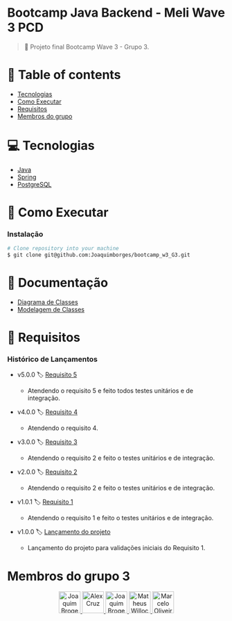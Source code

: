# Bootcamp Java Backend - Meli Wave 3 PCD
> :rocket:  Projeto final Bootcamp Wave 3 - Grupo 3.

# :pushpin: Table of contents
  - [Tecnologias](#computer-tecnologias)
  - [Como Executar](#construction_worker-como-executar)
  - [Requisitos](#memo-requisitos)
  - [Membros do grupo](#membros-do-grupo-3)

# :computer: Tecnologias
  - [Java](https://www.java.com/pt-BR/download/help/index.html)
  - [Spring](https://spring.io/)
  - [PostgreSQL](https://www.postgresql.org/) 
  
# :construction_worker: Como Executar

  ### Instalação

  ```bash
# Clone repository into your machine
$ git clone git@github.com:Joaquimborges/bootcamp_w3_G3.git
```

# :book: Documentação

  * [Diagrama de Classes](https://github.com/Joaquimborges/bootcamp_w3_G3/blob/master/documentacao/diagrama%20de%20classes.pdf)
  * [Modelagem de Classes](https://github.com/Joaquimborges/bootcamp_w3_G3/blob/master/documentacao/modelagem%20de%20classes.pdf)


# :memo: Requisitos
### Histórico de Lançamentos

  * v5.0.0 :label: [Requisito 5](https://github.com/Joaquimborges/bootcamp_w3_G3/releases/tag/v5.0.0)	
     * Atendendo o requisito 5 e feito todos testes unitários e de integração.

  * v4.0.0 :label: [Requisito 4](https://github.com/Joaquimborges/bootcamp_w3_G3/releases/tag/v4.0.0)	
     * Atendendo o requisito 4.   
         
  * v3.0.0 :label: [Requisito 3](https://github.com/Joaquimborges/bootcamp_w3_G3/releases/tag/v3.0.0)	
     * Atendendo o requisito 2 e feito o testes unitários e de integração.     
     
  * v2.0.0 :label: [Requisito 2](https://github.com/Joaquimborges/bootcamp_w3_G3/releases/tag/v2.0.0)
     * Atendendo o requisito 2 e feito o testes unitários e de integração.
     
  * v1.0.1 :label: [Requisito 1](https://github.com/Joaquimborges/bootcamp_w3_G3/releases/tag/v1.0.1)	
     * Atendendo o requisito 1 e feito o testes unitários e de integração. 
     
  * v1.0.0 :label: [Lançamento do projeto](https://github.com/Joaquimborges/bootcamp_w3_G3/releases/tag/v1.0.0)	
    * Lançamento do projeto para validações iniciais do Requisito 1.   
  
# Membros do grupo 3

<div align="center">
  <a href="https://github.com/Joaquimborges">
    <img src="https://avatars.githubusercontent.com/u/57245781?v=4" alt"Joaquim Borges" title="Joaquim Broges" style="width:50px;" />
  </a>

  <a href="https://github.com/lexscruz">
    <img src="https://avatars.githubusercontent.com/u/89110216?v=4" alt"Alex Cruz" title="Alex Cruz" style="width:50px;" />
  </a>

  <a href="https://github.com/hugaodamm">
    <img src="https://avatars.githubusercontent.com/u/89150420?v=4" alt"Joaquim Borges" title="Joaquim Broges" style="width:50px;" />
  </a>

  <a href="https://github.com/mathwillock">
    <img src="https://avatars.githubusercontent.com/u/89139842?v=4" alt"Matheus Willock" title="Matheus Willock" style="width:50px;" />
  </a>

  <a href="https://github.com/mark-oliveira-ml">
    <img src="https://avatars.githubusercontent.com/u/89139884?v=4" alt"Marcelo Oliveira" title="Marcelo Oliveira" style="width:50px;" />
  </a>
</div>




